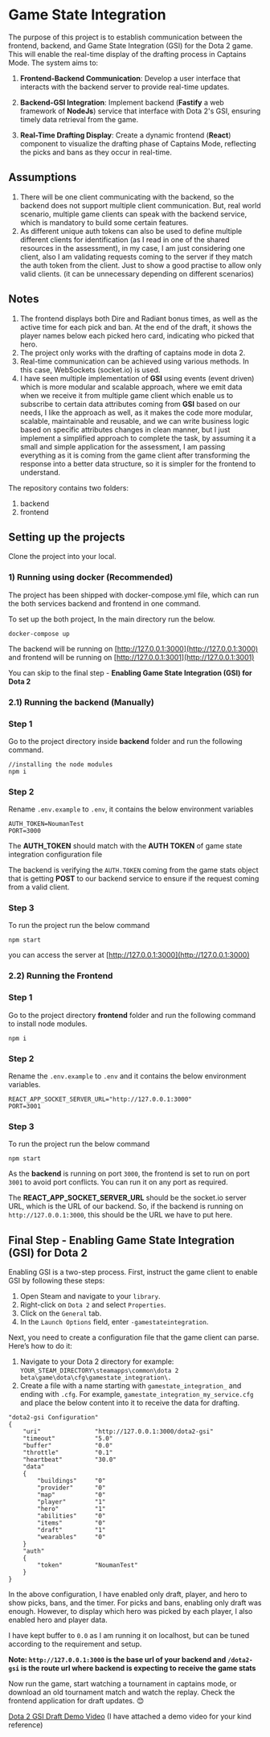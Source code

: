 # Game State Integration
The purpose of this project is to establish communication between the frontend, backend, and Game State Integration (GSI) for the Dota 2 game. This will enable the real-time display of the drafting process in Captains Mode. The system aims to:

1. **Frontend-Backend Communication**: Develop a user interface that interacts with the backend server to provide real-time updates.

2. **Backend-GSI Integration**: Implement backend (**Fastify** a web framework of **NodeJs**) service that interface with Dota 2's GSI, ensuring timely data retrieval from the game.

3. **Real-Time Drafting Display**: Create a dynamic frontend (**React**) component to visualize the drafting phase of Captains Mode, reflecting the picks and bans as they occur in real-time.

## Assumptions
1. There will be one client communicating with the backend, so the backend does not support multiple client communication. But, real world scenario, multiple game clients can speak with the backend service, which is mandatory to build some certain features.
2. As different unique auth tokens can also be used to define multiple different clients for identification (as I read in one of the shared resources in the assessment), in my case, I am just considering one client, also I am validating requests coming to the server if they match the auth token from the client. Just to show a good practise to allow only valid clients. (it can be unnecessary depending on different scenarios)
## Notes
1. The frontend displays both Dire and Radiant bonus times, as well as the active time for each pick and ban. At the end of the draft, it shows the player names below each picked hero card, indicating who picked that hero.
2. The project only works with the drafting of captains mode in dota 2.
3. Real-time communication can be achieved using various methods. In this case, WebSockets (socket.io) is used.
4. I have seen multiple implementation of **GSI** using events (event driven) which is more modular and scalable approach, where we emit data when we receive it from multiple game client which enable us to subscribe to certain data attributes coming from **GSI** based on our needs, I like the approach as well, as it makes the code more modular, scalable, maintainable and reusable, and we can write business logic based on specific attributes changes in clean manner, but I just implement a simplified approach to complete the task, by assuming it a small and simple application for the assessment, I am passing everything as it is coming from the game client after transforming the response into a better data structure, so it is simpler for the frontend to understand.

The repository contains two folders:
1. backend
2. frontend

## Setting up the projects

Clone the project into your local.

### 1) Running using docker (Recommended)

The project has been shipped with docker-compose.yml file, which can run the both services backend and frontend in one command.

To set up the both project,  In the main directory run the below.

```
docker-compose up
```

The backend will be running on [http://127.0.0.1:3000](http://127.0.0.1:3000) and frontend will be running on [http://127.0.0.1:3001](http://127.0.0.1:3001)

You can skip to the final step - **Enabling Game State Integration (GSI) for Dota 2**

### 2.1) Running the backend (Manually)

### Step 1

Go to the project directory inside **backend** folder and run the following command.

```
//installing the node modules
npm i
```
### Step 2

Rename `.env.example` to `.env`, it contains the below environment variables

```
AUTH_TOKEN=NoumanTest
PORT=3000
```

The **AUTH_TOKEN** should match with the **AUTH TOKEN** of game state integration configuration file

The backend is verifying the `AUTH.TOKEN` coming from the game stats object 
that is getting **POST** to our backend service
to ensure if the request coming from a valid client.

### Step 3

To run the project run the below command
```
npm start
```

you can access the server at [http://127.0.0.1:3000](http://127.0.0.1:3000)

### 2.2) Running the Frontend

### Step 1
Go to the project directory **frontend** folder and run the following command to install node modules.
```
npm i
```

### Step 2

Rename the `.env.example` to `.env` and it contains the below environment variables.
```
REACT_APP_SOCKET_SERVER_URL="http://127.0.0.1:3000"
PORT=3001
```

### Step 3

To run the project run the below command
```
npm start
```


As the **backend** is running on port `3000`, the frontend is set to run on port `3001` to avoid port conflicts. You can run it on any port as required.

The **REACT_APP_SOCKET_SERVER_URL** should be the socket.io server URL, which is the URL of our backend. So, if the backend is running on `http://127.0.0.1:3000`, this should be the URL we have to put here.

## Final Step - Enabling Game State Integration (GSI) for Dota 2

Enabling GSI is a two-step process. First, instruct the game client to enable GSI by following these steps:

1. Open Steam and navigate to your `library`.
2. Right-click on `Dota 2` and select `Properties`.
3. Click on the `General` tab.
4. In the `Launch Options` field, enter `-gamestateintegration`.

Next, you need to create a configuration file that the game client can parse. Here’s how to do it:

1. Navigate to your Dota 2 directory for example: `YOUR_STEAM_DIRECTORY\steamapps\common\dota 2 beta\game\dota\cfg\gamestate_integration\.`
2. Create a file with a name starting with `gamestate_integration_` and ending with `.cfg`. For example, `gamestate_integration_my_service.cfg` and place the below content into it to receive the data for drafting.

```
"dota2-gsi Configuration"
{
    "uri"               "http://127.0.0.1:3000/dota2-gsi"
    "timeout"           "5.0"
    "buffer"            "0.0"
    "throttle"          "0.1"
    "heartbeat"         "30.0"
    "data"
    {
        "buildings"     "0"
        "provider"      "0"
        "map"           "0"
        "player"        "1"
        "hero"          "1"
        "abilities"     "0"
        "items"         "0"
        "draft"         "1"
        "wearables"     "0"
    }
    "auth"
    {
        "token"         "NoumanTest"
    }
}

```

In the above configuration, I have enabled only draft, player, and hero to show picks, bans, and the timer. For picks and bans, enabling only draft was enough. However, to display which hero was picked by each player, I also enabled hero and player data.

I have kept buffer to `0.0` as I am running it on localhost, but can be tuned according to the requirement and setup.

**Note: `http://127.0.0.1:3000` is the base url of your backend and `/dota2-gsi` is the route url where backend is expecting to receive the game stats** 

Now run the game, start watching a tournament in captains mode, or download an old tournament match and watch the replay. Check the frontend application for draft updates. 😊

[Dota 2 GSI Draft Demo Video](https://jumpshare.com/v/eCtUlCYzjB63WWT73K6w)  (I have attached a demo video for your kind reference)
